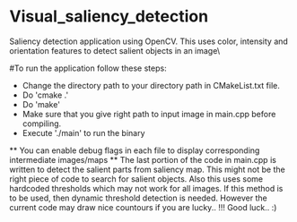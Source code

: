 # Visual_saliency_detection
Saliency detection application using OpenCV. This uses color, intensity and orientation features to detect salient objects in an image\\

#To run the application follow these steps:

- Change the directory path to your directory path in CMakeList.txt file.
- Do 'cmake .'
- Do 'make'
- Make sure that you give right path to input image in main.cpp before compiling.
- Execute './main' to run the binary

** You can enable debug flags in each file to display corresponding intermediate images/maps
** The last portion of the code in main.cpp is written to detect the salient parts from saliency map. This might not be the right piece of code to search for salient objects. Also this uses some hardcoded thresholds which may not work for all images. If this method is to be used, then dynamic threshold detection is needed. However the current code may draw nice countours if you are lucky.. !!! Good luck.. :)

